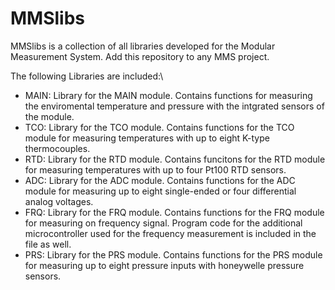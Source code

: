 # MMSlibs
MMSlibs is a collection of all libraries developed for the Modular Measurement System.
Add this repository to any MMS project.

The following Libraries are included:\
- MAIN: Library for the MAIN module. Contains functions for measuring the enviromental temperature and pressure with the intgrated sensors of the module.
- TCO: Library for the TCO module. Contains functions for the TCO module for measuring temperatures with up to eight K-type thermocouples.
- RTD: Library for the RTD module. Contains funcitons for the RTD module for measuring temperatures with up to four Pt100 RTD sensors.
- ADC: Library for the ADC module. Contains functions for the ADC module for measuring up to eight single-ended or four differential analog voltages.
- FRQ: Library for the FRQ module. Contains functions for the FRQ module for measuring on frequency signal. Program code for the additional microcontroller used for the frequency measurement is included in the file as well.
- PRS: Library for the PRS module. Contains functions for the PRS module for measuring up to eight pressure inputs with honeywelle pressure sensors.

